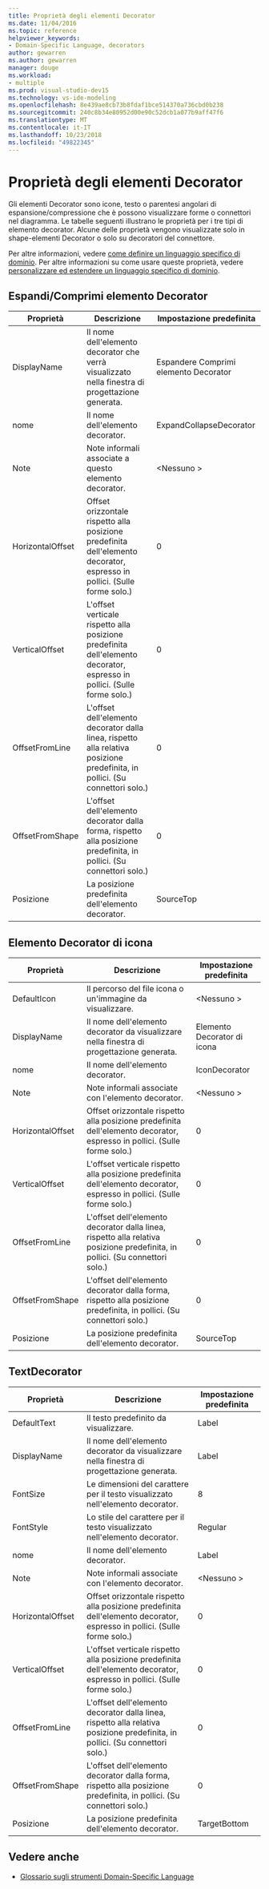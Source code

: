 ```yaml
---
title: Proprietà degli elementi Decorator
ms.date: 11/04/2016
ms.topic: reference
helpviewer_keywords:
- Domain-Specific Language, decorators
author: gewarren
ms.author: gewarren
manager: douge
ms.workload:
- multiple
ms.prod: visual-studio-dev15
ms.technology: vs-ide-modeling
ms.openlocfilehash: 8e439ae8cb73b8fdaf1bce514370a736cbd0b238
ms.sourcegitcommit: 240c8b34e80952d00e90c52dcb1a077b9aff47f6
ms.translationtype: MT
ms.contentlocale: it-IT
ms.lasthandoff: 10/23/2018
ms.locfileid: "49822345"
---
```

# <a name="properties-of-decorators"></a>Proprietà degli elementi Decorator
Gli elementi Decorator sono icone, testo o parentesi angolari di espansione/compressione che è possono visualizzare forme o connettori nel diagramma. Le tabelle seguenti illustrano le proprietà per i tre tipi di elemento decorator. Alcune delle proprietà vengono visualizzate solo in shape-elementi Decorator o solo su decoratori del connettore.

 Per altre informazioni, vedere [come definire un linguaggio specifico di dominio](../modeling/how-to-define-a-domain-specific-language.md). Per altre informazioni su come usare queste proprietà, vedere [personalizzare ed estendere un linguaggio specifico di dominio](../modeling/customizing-and-extending-a-domain-specific-language.md).

## <a name="expandcollapse-decorator"></a>Espandi/Comprimi elemento Decorator

|Proprietà|Descrizione|Impostazione predefinita|
|-|-|-|
|DisplayName|Il nome dell'elemento decorator che verrà visualizzato nella finestra di progettazione generata.|Espandere Comprimi elemento Decorator|
|nome|Il nome dell'elemento decorator.|ExpandCollapseDecorator|
|Note|Note informali associate a questo elemento decorator.|\<Nessuno >|
|HorizontalOffset|Offset orizzontale rispetto alla posizione predefinita dell'elemento decorator, espresso in pollici. (Sulle forme solo.)|0|
|VerticalOffset|L'offset verticale rispetto alla posizione predefinita dell'elemento decorator, espresso in pollici. (Sulle forme solo.)|0|
|OffsetFromLine|L'offset dell'elemento decorator dalla linea, rispetto alla relativa posizione predefinita, in pollici. (Su connettori solo.)|0|
|OffsetFromShape|L'offset dell'elemento decorator dalla forma, rispetto alla posizione predefinita, in pollici. (Su connettori solo.)|0|
|Posizione|La posizione predefinita dell'elemento decorator.|SourceTop|

## <a name="icon-decorator"></a>Elemento Decorator di icona

|Proprietà|Descrizione|Impostazione predefinita|
|-|-|-|
|DefaultIcon|Il percorso del file icona o un'immagine da visualizzare.|\<Nessuno >|
|DisplayName|Il nome dell'elemento decorator da visualizzare nella finestra di progettazione generata.|Elemento Decorator di icona|
|nome|Il nome dell'elemento decorator.|IconDecorator|
|Note|Note informali associate con l'elemento decorator.|\<Nessuno >|
|HorizontalOffset|Offset orizzontale rispetto alla posizione predefinita dell'elemento decorator, espresso in pollici. (Sulle forme solo.)|0|
|VerticalOffset|L'offset verticale rispetto alla posizione predefinita dell'elemento decorator, espresso in pollici. (Sulle forme solo.)|0|
|OffsetFromLine|L'offset dell'elemento decorator dalla linea, rispetto alla relativa posizione predefinita, in pollici. (Su connettori solo.)|0|
|OffsetFromShape|L'offset dell'elemento decorator dalla forma, rispetto alla posizione predefinita, in pollici. (Su connettori solo.)|0|
|Posizione|La posizione predefinita dell'elemento decorator.|SourceTop|

## <a name="textdecorator"></a>TextDecorator

|Proprietà|Descrizione|Impostazione predefinita|
|-|-|-|
|DefaultText|Il testo predefinito da visualizzare.|Label|
|DisplayName|Il nome dell'elemento decorator da visualizzare nella finestra di progettazione generata.|Label|
|FontSize|Le dimensioni del carattere per il testo visualizzato nell'elemento decorator.|8|
|FontStyle|Lo stile del carattere per il testo visualizzato nell'elemento decorator.|Regular|
|nome|Il nome dell'elemento decorator.|Label|
|Note|Note informali associate con l'elemento decorator.|\<Nessuno >|
|HorizontalOffset|Offset orizzontale rispetto alla posizione predefinita dell'elemento decorator, espresso in pollici. (Sulle forme solo.)|0|
|VerticalOffset|L'offset verticale rispetto alla posizione predefinita dell'elemento decorator, espresso in pollici. (Sulle forme solo.)|0|
|OffsetFromLine|L'offset dell'elemento decorator dalla linea, rispetto alla relativa posizione predefinita, in pollici. (Su connettori solo.)|0|
|OffsetFromShape|L'offset dell'elemento decorator dalla forma, rispetto alla posizione predefinita, in pollici. (Su connettori solo.)|0|
|Posizione|La posizione predefinita dell'elemento decorator.|TargetBottom|

## <a name="see-also"></a>Vedere anche

- [Glossario sugli strumenti Domain-Specific Language](http://msdn.microsoft.com/ca5e84cb-a315-465c-be24-76aa3df276aa)